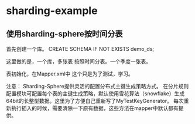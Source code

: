 # sharding-example

使用sharding-sphere按时间分表
------
首先创建一个库。
CREATE SCHEMA IF NOT EXISTS demo_ds;

这里做的是，一个库，多张表
按照时间分表。一个季度一张表。

表初始化，在Mapper.xml中
这个只是为了测试，学习。

注意：
Sharding-Sphere提供灵活的配置分布式主键生成策略方式。 在分片规则配置模块可配置每个表的主键生成策略，默认使用雪花算法（snowflake）生成64bit的长整型数据。这里为了方便自己重新写了MyTestKeyGenerator。
每次重新执行插入的时候，需要清除一下原有数据，这些方法在mapper中默认都有提供。